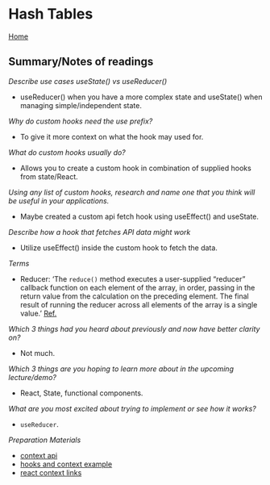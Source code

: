 # Hash Tables

[Home](https://markjackson28.github.io/reading-notes/)

## Summary/Notes of readings

*Describe use cases useState() vs useReducer()*
- useReducer() when you have a more complex state and useState() when managing simple/independent state.

*Why do custom hooks need the use prefix?*
- To give it more context on what the hook may used for.

*What do custom hooks usually do?*
- Allows you to create a custom hook in combination of supplied hooks from state/React.

*Using any list of custom hooks, research and name one that you think will be useful in your applications.*
- Maybe created a custom api fetch hook using useEffect() and useState.

*Describe how a hook that fetches API data might work*
- Utilize useEffect() inside the custom hook to fetch the data.

*Terms*

- Reducer: ‘The `reduce()` method executes a user-supplied “reducer” callback function on each element of the array, in order, passing in the return value from the calculation on the preceding element. The final result of running the reducer across all elements of the array is a single value.’ [Ref.](https://developer.mozilla.org/en-US/docs/Web/JavaScript/Reference/Global_Objects/Array/Reduce)

*Which 3 things had you heard about previously and now have better clarity on?*
- Not much.

*Which 3 things are you hoping to learn more about in the upcoming lecture/demo?*
- React, State, functional components.

*What are you most excited about trying to implement or see how it works?*
- `useReducer`.

*Preparation Materials*

- [context api](https://reactjs.org/docs/context.html)
- [hooks and context example](https://medium.com/swlh/snackbars-in-react-an-exercise-in-hooks-and-context-299b43fd2a2b)
- [react context links](https://github.com/diegohaz/awesome-react-context)
